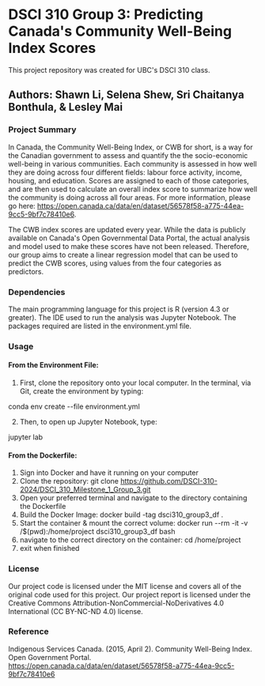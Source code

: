 # DSCI 310 Group 3: Predicting Canada's Community Well-Being Index Scores
This project repository was created for UBC's DSCI 310 class.

## Authors: Shawn Li, Selena Shew, Sri Chaitanya Bonthula, & Lesley Mai

### Project Summary
In Canada, the Community Well-Being Index, or CWB for short, is a way for the Canadian government to assess and quantify the the socio-economic well-being in various communities. Each community is assessed in how well they are doing across four different fields: labour force activity, income, housing, and education. Scores are assigned to each of those categories, and are then used to calculate an overall index score to summarize how well the community is doing across all four areas. For more information, please go here: https://open.canada.ca/data/en/dataset/56578f58-a775-44ea-9cc5-9bf7c78410e6.

The CWB index scores are updated every year. While the data is publicly available on Canada's Open Governmental Data Portal, the actual analysis and model used to make these scores have not been released. Therefore, our group aims to create a linear regression model that can be used to predict the CWB scores, using values from the four categories as predictors.

### Dependencies
The main programming language for this project is R (version 4.3 or greater). The IDE used to run the analysis was Jupyter Notebook. The packages required are listed in the environment.yml file.

### Usage 

#### From the Environment File:
1) First, clone the repository onto your local computer. In the terminal, via Git, create the environment by typing:

conda env create --file environment.yml


2) Then, to open up Jupyter Notebook, type:

jupyter lab 

#### From the Dockerfile:
1) Sign into Docker and have it running on your computer
2) Clone the repository: git clone <https://github.com/DSCI-310-2024/DSCI_310_Milestone_1_Group_3.git>
3) Open your preferred terminal and navigate to the directory containing the Dockerfile
4) Build the Docker Image: docker build -tag dsci310_group3_df .
5) Start the container & mount the correct volume: docker run --rm -it -v /$(pwd):/home/project dsci310_group3_df bash
6) navigate to the correct directory on the container: cd /home/project
7) exit when finished

### License
Our project code is licensed under the MIT license and covers all of the original code used for this project. Our project report is licensed under the Creative Commons Attribution-NonCommercial-NoDerivatives 4.0 International (CC BY-NC-ND 4.0) license. 

### Reference
Indigenous Services Canada. (2015, April 2). Community Well-Being Index. Open Government Portal. https://open.canada.ca/data/en/dataset/56578f58-a775-44ea-9cc5-9bf7c78410e6 


